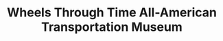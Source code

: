 ---
layout: repo
title: "Wheels Through Time All-American Transportation Museum"
id: 5181
permalink: repos/5181/
---